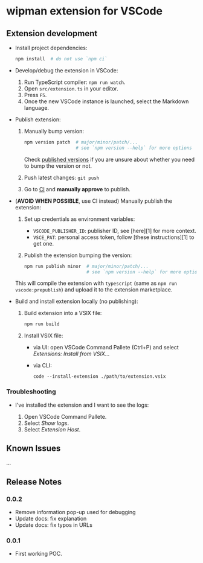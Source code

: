 # wipman extension for VSCode

## Extension development

* Install project dependencies:

  ```bash
  npm install  # do not use `npm ci`
  ```

* Develop/debug the extension in VSCode:

  1. Run TypeScript compiler: `npm run watch`.
  1. Open `src/extension.ts` in your editor.
  1. Press `F5`.
  1. Once the new VSCode instance is launched, select the Markdown language.

* Publish extension:

  1. Manually bump version:

      ```bash
      npm version patch  # major/minor/patch/...
                         # see `npm version --help` for more options
      ```
    
      Check [published versions](https://marketplace.visualstudio.com/items?itemName=dtgoitia.wipman) if you are unsure about whether you need to bump the version or not.
  
  1. Push latest changes: `git push`

  1. Go to [CI](https://app.circleci.com/pipelines/github/dtgoitia/vscode-wipman) and **manually approve** to publish.

* (**AVOID WHEN POSSIBLE**, use CI instead)
  Manually publish the extension:

  1. Set up credentials as environment variables:

      - `VSCODE_PUBLISHER_ID`: publisher ID, see [here][1] for more context.
      - `VSCE_PAT`: personal access token, follow [these instructions][1] to get one.

  1. Publish the extension bumping the version:

      ```bash
      npm run publish minor  # major/minor/patch/...
                             # see `npm version --help` for more options
      ```

  This will compile the extension with `typescript` (same as `npm run vscode:prepublish`) and upload it to the extension marketplace.

* Build and install extension locally (no publishing):

  1. Build extension into a VSIX file:

      ```bash
      npm run build
      ```
  
  1. Install VSIX file:

      - via UI: open VSCode Command Pallete (Ctrl+P) and select _Extensions: Install from VSIX..._
      - via CLI:

        ```shell
        code --install-extension ./path/to/extension.vsix
        ```

### Troubleshooting

* I've installed the extension and I want to see the logs:

  1. Open VSCode Command Pallete.
  2. Select _Show logs_.
  3. Select _Extension Host_.

## Known Issues

...

## Release Notes

### 0.0.2

* Remove information pop-up used for debugging
* Update docs: fix explanation
* Update docs: fix typos in URLs

### 0.0.1

* First working POC.
